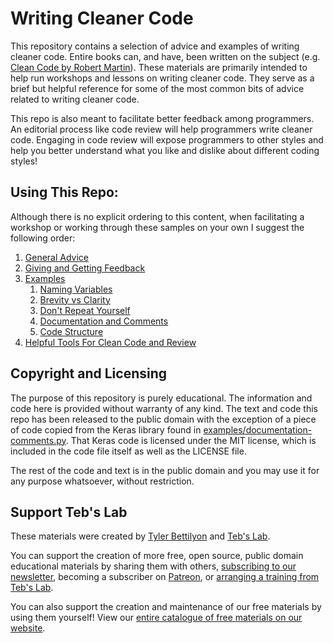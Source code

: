 # Writing Cleaner Code

This repository contains a selection of advice and examples of writing cleaner code. Entire books can, and have, been written on the subject (e.g. [Clean Code by Robert Martin](https://www.oreilly.com/library/view/clean-code/9780136083238/)). These materials are primarily intended to help run workshops and lessons on writing cleaner code. They serve as a brief but helpful reference for some of the most common bits of advice related to writing cleaner code.

This repo is also meant to facilitate better feedback among programmers. An editorial process like code review will help programmers write cleaner code. Engaging in code review will expose programmers to other styles and help you better understand what you like and dislike about different coding styles!

## Using This Repo:

Although there is no explicit ordering to this content, when facilitating a workshop or working through these samples on your own I suggest the following order:

1. [General Advice](general-advice.md)
1. [Giving and Getting Feedback](giving-and-getting-feedback.md)
1. [Examples](examples/)
    1. [Naming Variables](examples/variable-naming.py)
    1. [Brevity vs Clarity](examples/brevity-vs-clarity-KISS.py)
    1. [Don't Repeat Yourself](examples/DRY.py)
    1. [Documentation and Comments](examples/documentation-comments.py)
    1. [Code Structure](examples/structure.py)
1. [Helpful Tools For Clean Code and Review](helpful-tools.md)

## Copyright and Licensing

The purpose of this repository is purely educational. The information and code here is provided without warranty of any kind. The text and code this repo has been released to the public domain with the exception of a piece of code copied from the Keras library found in [examples/documentation-comments.py](examples/documentation-comments.py). That Keras code is licensed under the MIT license, which is included in the code file itself as well as the LICENSE file. 

The rest of the code and text is in the public domain and you may use it for any purpose whatsoever, without restriction.

## Support Teb's Lab

These materials were created by [Tyler Bettilyon](https://www.linkedin.com/in/tylerbettilyon/) and [Teb's Lab](https://tebs-lab.com).

You can support the creation of more free, open source, public domain educational materials by sharing them with others, [subscribing to our newsletter](http://eepurl.com/dum8IP), becoming a subscriber on [Patreon](https://www.patreon.com/tebsLab), or [arranging a training from Teb's Lab](https://www.tebs-lab.com/contracting).

You can also support the creation and maintenance of our free materials by using them yourself! View our [entire catalogue of free materials on our website](https://www.tebs-lab.com/education).
